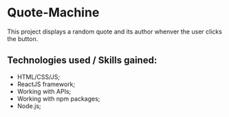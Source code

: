 # Quote-Machine
This project displays a random quote and its author whenver the user clicks the button.

## Technologies used / Skills gained:
- HTML/CSS/JS;
- ReactJS framework;
- Working with APIs;
- Working with npm packages;
- Node.js;
